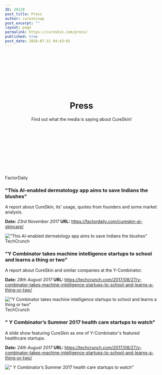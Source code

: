 ```yaml
---
ID: 20128
post_title: Press
author: cureskinwp
post_excerpt: ""
layout: page
permalink: https://cureskin.com/press/
published: true
post_date: 2018-07-31 04:43:01
---
```

<header style="background-image: url('https://cureskin.com/wp-content/uploads/2018/07/g-crescoli-365898-unsplash.jpg'); padding-top: 120px; padding-bottom: 120px;">
<h1>Press</h1>
Find out what the media is saying about CureSkin!

</header><section>FactorDaily
<h3>"This AI-enabled dermatology app aims to save Indians the blushes"</h3>
A report about CureSkin, its' usage, quotes from founders and some market analysis.


<b>Date:</b> <i>23rd November 2017</i>
<b>URL:</b> <a href="https://factordaily.com/cureskin-ai-skincare/">https://factordaily.com/cureskin-ai-skincare/</a>

<img src="https://cureskin.com/wp-content/uploads/2018/07/Screen-Shot-2018-07-31-at-1.03.12-PM.png" alt="&quot;This AI-enabled dermatology app aims to save Indians the blushes&quot;" />

</section><section>TechCrunch
<h3>"Y Combinator takes machine intelligence startups to school and learns a thing or two"</h3>
A report about CureSkin and similar companies at the Y-Combinator.


<b>Date:</b> <i>28th August 2017</i>
<b>URL:</b> <a href="https://techcrunch.com/2017/08/27/y-combinator-takes-machine-intelligence-startups-to-school-and-learns-a-thing-or-two/">https://techcrunch.com/2017/08/27/y-combinator-takes-machine-intelligence-startups-to-school-and-learns-a-thing-or-two/</a>

<img src="https://cureskin.com/wp-content/uploads/2018/07/Screen-Shot-2018-07-31-at-1.07.49-PM.png" alt="&quot;Y Combinator takes machine intelligence startups to school and learns a thing or two&quot;" />

</section><section>TechCrunch
<h3>" Y Combinator’s Summer 2017 health care startups to watch"</h3>
A slide show featuring CureSkin as one of Y-Combinator's featured healthcare startups.


<b>Date:</b> <i>24th August 2017</i>
<b>URL:</b> <a href="https://techcrunch.com/2017/08/27/y-combinator-takes-machine-intelligence-startups-to-school-and-learns-a-thing-or-two/">https://techcrunch.com/2017/08/27/y-combinator-takes-machine-intelligence-startups-to-school-and-learns-a-thing-or-two/</a>

<img src="https://cureskin.com/wp-content/uploads/2018/07/Screen-Shot-2018-07-31-at-1.11.20-PM.png" alt="&quot; Y Combinator’s Summer 2017 health care startups to watch&quot;" />

</section>